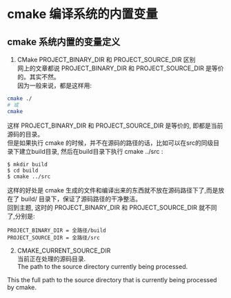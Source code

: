 # cmake 编译系统的内置变量  

## cmake 系统内置的变量定义   
1. CMake PROJECT_BINARY_DIR 和 PROJECT_SOURCE_DIR 区别    
网上的文章都说 PROJECT_BINARY_DIR 和 PROJECT_SOURCE_DIR 是等价的。其实不然。   
因为一般来说，都是这样用:   
```bash
cmake ./
# 或
cmake   
```
这样 PROJECT_BINARY_DIR 和 PROJECT_SOURCE_DIR 是等价的, 即都是当前源码的目录。   
但是如果执行 cmake 的时候，并不在源码的路径的话，比如可以在src的同级目录下建立build目录, 然后在build目录下执行 cmake ../src :   
```
$ mkdir build
$ cd build
$ cmake ../src
```
这样的好处是 cmake 生成的文件和编译出来的东西就不放在源码路径下了,而是放在了 build/ 目录下，保证了源码路径的干净整洁。  
回到主题, 这时的 PROJECT_BINARY_DIR 和 PROJECT_SOURCE_DIR 就不同了,分别是:   
```
PROJECT_BINARY_DIR = 全路径/build
PROJECT_SOURCE_DIR = 全路径/src 
```
2. CMAKE_CURRENT_SOURCE_DIR   
当前正在处理的源码目录.   
The path to the source directory currently being processed.

This the full path to the source directory that is currently being processed by cmake.

